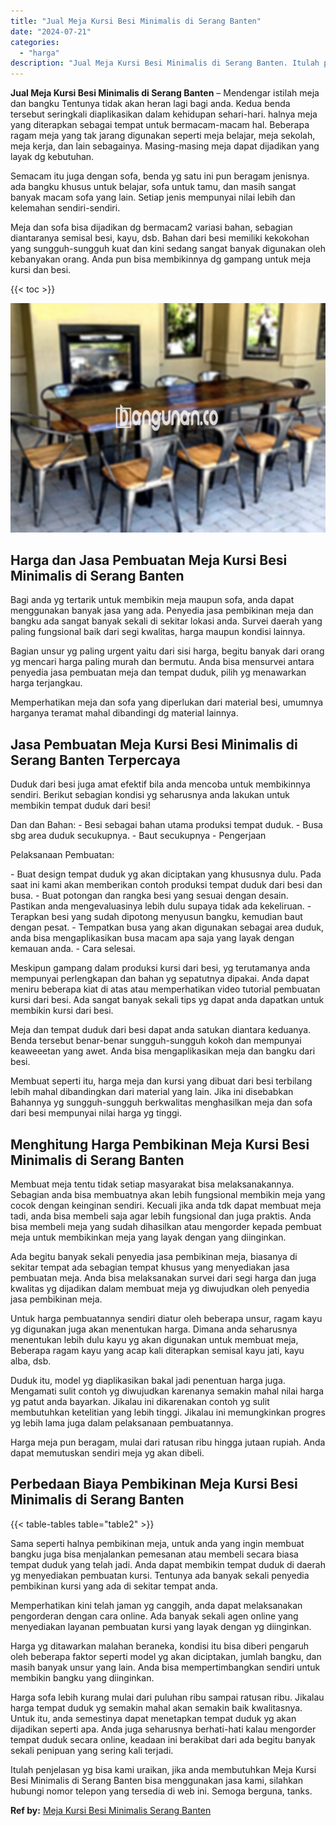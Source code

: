 ```yaml
---
title: "Jual Meja Kursi Besi Minimalis di Serang Banten"
date: "2024-07-21"
categories: 
  - "harga"
description: "Jual Meja Kursi Besi Minimalis di Serang Banten. Itulah penjelasan yg bisa kami uraikan, jika anda membutuhkan Meja Kursi Besi Minimalis di Serang Banten bis..."
---
```


**Jual Meja Kursi Besi Minimalis di Serang Banten** – Mendengar istilah meja dan bangku Tentunya tidak akan heran lagi bagi anda. Kedua benda tersebut seringkali diaplikasikan dalam kehidupan sehari-hari. halnya meja yang diterapkan sebagai tempat untuk bermacam-macam hal. Beberapa ragam meja yang tak jarang digunakan seperti meja belajar, meja sekolah, meja kerja, dan lain sebagainya. Masing-masing meja dapat dijadikan yang layak dg kebutuhan.

Semacam itu juga dengan sofa, benda yg satu ini pun beragam jenisnya. ada bangku khusus untuk belajar, sofa untuk tamu, dan masih sangat banyak macam sofa yang lain. Setiap jenis mempunyai nilai lebih dan kelemahan sendiri-sendiri.

Meja dan sofa bisa dijadikan dg bermacam2 variasi bahan, sebagian diantaranya semisal besi, kayu, dsb. Bahan dari besi memiliki kekokohan yang sungguh-sungguh kuat dan kini sedang sangat banyak digunakan oleh kebanyakan orang. Anda pun bisa membikinnya dg gampang untuk meja kursi dan besi.

{{< toc >}}

![Jual Meja Kursi Besi Minimalis di Serang Banten](/images/jual-meja-besi-murah09.png)

## Harga dan Jasa Pembuatan Meja Kursi Besi Minimalis di Serang Banten

Bagi anda yg tertarik untuk membikin meja maupun sofa, anda dapat menggunakan banyak jasa yang ada. Penyedia jasa pembikinan meja dan bangku ada sangat banyak sekali di sekitar lokasi anda. Survei daerah yang paling fungsional baik dari segi kwalitas, harga maupun kondisi lainnya.

Bagian unsur yg paling urgent yaitu dari sisi harga, begitu banyak dari orang yg mencari harga paling murah dan bermutu. Anda bisa mensurvei antara penyedia jasa pembuatan meja dan tempat duduk, pilih yg menawarkan harga terjangkau.

Memperhatikan meja dan sofa yang diperlukan dari material besi, umumnya harganya teramat mahal dibandingi dg material lainnya.

## Jasa Pembuatan Meja Kursi Besi Minimalis di Serang Banten Terpercaya

Duduk dari besi juga amat efektif bila anda mencoba untuk membikinnya sendiri. Berikut sebagian kondisi yg seharusnya anda lakukan untuk membikin tempat duduk dari besi!

Dan dan Bahan: - Besi sebagai bahan utama produksi tempat duduk. - Busa sbg area duduk secukupnya. - Baut secukupnya - Pengerjaan

Pelaksanaan Pembuatan:

\- Buat design tempat duduk yg akan diciptakan yang khususnya dulu. Pada saat ini kami akan memberikan contoh produksi tempat duduk dari besi dan busa. - Buat potongan dan rangka besi yang sesuai dengan desain. Pastikan anda mengevaluasinya lebih dulu supaya tidak ada kekeliruan. - Terapkan besi yang sudah dipotong menyusun bangku, kemudian baut dengan pesat. - Tempatkan busa yang akan digunakan sebagai area duduk, anda bisa mengaplikasikan busa macam apa saja yang layak dengan kemauan anda. - Cara selesai.

Meskipun gampang dalam produksi kursi dari besi, yg terutamanya anda mempunyai perlengkapan dan bahan yg sepatutnya dipakai. Anda dapat meniru beberapa kiat di atas atau memperhatikan video tutorial pembuatan kursi dari besi. Ada sangat banyak sekali tips yg dapat anda dapatkan untuk membikin kursi dari besi.

Meja dan tempat duduk dari besi dapat anda satukan diantara keduanya. Benda tersebut benar-benar sungguh-sungguh kokoh dan mempunyai keaweeetan yang awet. Anda bisa mengaplikasikan meja dan bangku dari besi.

Membuat seperti itu, harga meja dan kursi yang dibuat dari besi terbilang lebih mahal dibandingkan dari material yang lain. Jika ini disebabkan Bahannya yg sungguh-sungguh berkwalitas menghasilkan meja dan sofa dari besi mempunyai nilai harga yg tinggi.

## Menghitung Harga Pembikinan Meja Kursi Besi Minimalis di Serang Banten

Membuat meja tentu tidak setiap masyarakat bisa melaksanakannya. Sebagian anda bisa membuatnya akan lebih fungsional membikin meja yang cocok dengan keinginan sendiri. Kecuali jika anda tdk dapat membuat meja tadi, anda bisa membeli saja agar lebih fungsional dan juga praktis. Anda bisa membeli meja yang sudah dihasilkan atau mengorder kepada pembuat meja untuk membikinkan meja yang layak dengan yang diinginkan.

Ada begitu banyak sekali penyedia jasa pembikinan meja, biasanya di sekitar tempat ada sebagian tempat khusus yang menyediakan jasa pembuatan meja. Anda bisa melaksanakan survei dari segi harga dan juga kwalitas yg dijadikan dalam membuat meja yg diwujudkan oleh penyedia jasa pembikinan meja.

Untuk harga pembuatannya sendiri diatur oleh beberapa unsur, ragam kayu yg digunakan juga akan menentukan harga. Dimana anda seharusnya menentukan lebih dulu kayu yg akan digunakan untuk membuat meja, Beberapa ragam kayu yang acap kali diterapkan semisal kayu jati, kayu alba, dsb.

Duduk itu, model yg diaplikasikan bakal jadi penentuan harga juga. Mengamati sulit contoh yg diwujudkan karenanya semakin mahal nilai harga yg patut anda bayarkan. Jikalau ini dikarenakan contoh yg sulit membutuhkan ketelitian yang lebih tinggi. Jikalau ini memungkinkan progres yg lebih lama juga dalam pelaksanaan pembuatannya.

Harga meja pun beragam, mulai dari ratusan ribu hingga jutaan rupiah. Anda dapat memutuskan sendiri meja yg akan dibeli.

## Perbedaan Biaya Pembikinan Meja Kursi Besi Minimalis di Serang Banten

{{< table-tables table="table2" >}}

Sama seperti halnya pembikinan meja, untuk anda yang ingin membuat bangku juga bisa menjalankan pemesanan atau membeli secara biasa tempat duduk yang telah jadi. Anda dapat membikin tempat duduk di daerah yg menyediakan pembuatan kursi. Tentunya ada banyak sekali penyedia pembikinan kursi yang ada di sekitar tempat anda.

Memperhatikan kini telah jaman yg canggih, anda dapat melaksanakan pengorderan dengan cara online. Ada banyak sekali agen online yang menyediakan layanan pembuatan kursi yang layak dengan yg diinginkan.

Harga yg ditawarkan malahan beraneka, kondisi itu bisa diberi pengaruh oleh beberapa faktor seperti model yg akan diciptakan, jumlah bangku, dan masih banyak unsur yang lain. Anda bisa mempertimbangkan sendiri untuk membikin bangku yang diinginkan.

Harga sofa lebih kurang mulai dari puluhan ribu sampai ratusan ribu. Jikalau harga tempat duduk yg semakin mahal akan semakin baik kwalitasnya. Untuk itu, anda semestinya dapat menetapkan tempat duduk yg akan dijadikan seperti apa. Anda juga seharusnya berhati-hati kalau mengorder tempat duduk secara online, keadaan ini berakibat dari ada begitu banyak sekali penipuan yang sering kali terjadi.

Itulah penjelasan yg bisa kami uraikan, jika anda membutuhkan Meja Kursi Besi Minimalis di Serang Banten bisa menggunakan jasa kami, silahkan hubungi nomor telepon yang tersedia di web ini. Semoga berguna, tanks.

**Ref by:** [Meja Kursi Besi Minimalis Serang Banten](https://id.wikipedia.org/wiki/Meja)
